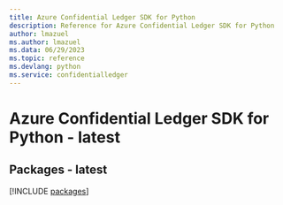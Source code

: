 ```yaml
---
title: Azure Confidential Ledger SDK for Python
description: Reference for Azure Confidential Ledger SDK for Python
author: lmazuel
ms.author: lmazuel
ms.data: 06/29/2023
ms.topic: reference
ms.devlang: python
ms.service: confidentialledger
---
```

# Azure Confidential Ledger SDK for Python - latest
## Packages - latest
[!INCLUDE [packages](confidential-ledger-index.md)]